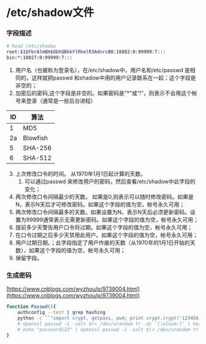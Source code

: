 # /etc/shadow文件
### 字段描述
```bash
# head /etc/shadow
root:$1$FbrAlmBH$ObhQBkkYlRhelR3AdnrcB0:18882:0:99999:7:::
bin:*:18027:0:99999:7:::
```
1. 用户名（也被称为登录名），在/etc/shadow中，用户名和/etc/passwd 是相同的，这样就把passwd 和shadow中用的用户记录联系在一起；这个字段是非空的；
2. 加密后的密码,这个字段是非空的。如果密码是“\*”或“!”，则表示不会用这个帐号来登录（通常是一些后台进程）

|ID|算法|
| ----- | ----- |
|1|MD5|
|2a|Blowfish|
|5|SHA-256|
|6|SHA-512|

3. 上次修改口令的时间。 从1970年1月1日起计算的天数。
   1. 可以通过passwd 来修改用户的密码，然后查看/etc/shadow中此字段的变化；
4. 两次修改口令间隔最少的天数。 如果是0,则表示可以随时修改密码。如果是N，表示N天后才可修改密码。如果这个字段的值为空，帐号永久可用；
5. 两次修改口令间隔最多的天数。如果设置为N，表示N天后必须更新密码。设置为99999通常表示无需更新密码。如果这个字段的值为空，帐号永久可用；
6. 提前多少天警告用户口令将过期。如果这个字段的值为空，帐号永久可用；
7. 在口令过期之后多少天禁用此用户。如果这个字段的值为空，帐号永久可用；
8. 用户过期日期。；此字段指定了用户作废的天数（从1970年的1月1日开始的天数），如果这个字段的值为空，帐号永久可用；
9. 保留字段。



### 生成密码
[https://www.cnblogs.com/wyzhou/p/9739004.html](https://www.cnblogs.com/wyzhou/p/9739004.html)

```bash
function Passwd(){
    authconfig --test | grep hashing
    python -c ``"import crypt, getpass, pwd; print crypt.crypt('123456', '\$6\$`openssl rand -base64 16 | tr -d '+=' | head -c 8`\$')"
    # openssl passwd -1 -salt $(< /dev/urandom tr -dc '[:alnum:]' | head -c 32)
    # echo "password123" | openssl passwd -1 -salt $(< /dev/urandom tr -dc '[:alnum:]' | head -c 32) -stdin 
}
```